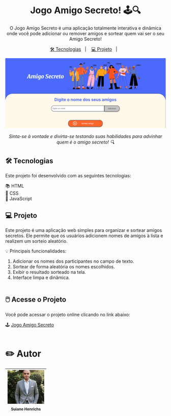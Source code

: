 <h1 align="center">Jogo Amigo Secreto! 🕹️🔍</h1>

<p align="center">
  O Jogo Amigo Secreto é uma aplicação totalmente interativa e dinâmica onde você pode adicionar ou remover amigos e sortear quem vai ser o seu Amigo Secreto!
</p>

<p align="center">
  <a href="#-tecnologias">🛠 Tecnologias</a>&nbsp;&nbsp;&nbsp;|&nbsp;&nbsp;&nbsp;
  <a href="#-projeto">💻 Projeto</a>&nbsp;&nbsp;&nbsp;|&nbsp;&nbsp;&nbsp;
</p>

<p align="center">
  <img src="assets/amigo-secreto-body.png" alt="imagem site" width="900">
</p>

<p align="center">
  <i>Sinta-se à vontade e divirta-se testando suas habilidades para advinhar quem é o amigo secreto! 🔍</i>
</p>



## 🛠 Tecnologias

Este projeto foi desenvolvido com as seguintes tecnologias:  

📚 HTML  
🎨 CSS  
📜 JavaScript  



## 💻 Projeto

Este projeto é uma aplicação web simples para organizar e sortear amigos secretos. Ele permite que os usuários adicionem nomes de amigos à lista e realizem um sorteio aleatório.

💡 Principais funcionalidades:
1. Adicionar os nomes dos participantes no campo de texto.
2. Sortear de forma aleatória os nomes escolhidos.
3. Exibir o resultado sorteado na tela.
4. Interface limpa e dinâmica.
&nbsp;  
&nbsp;

## 🖱️ Acesse o Projeto

Você pode acessar o projeto online clicando no link abaixo:

🕹️ [Jogo Amigo Secreto](https://github.com/vitorgusmao-dev/challeng-amigo-secreto/)
&nbsp;  
&nbsp;  
 
# ✏️ Autor

| [<img loading="lazy" src="assets/imgvg.jpg" width=115><br><sub>Suiane Henrichs</sub>](https://github.com/vitorgusmao-dev) |
| :---: |



